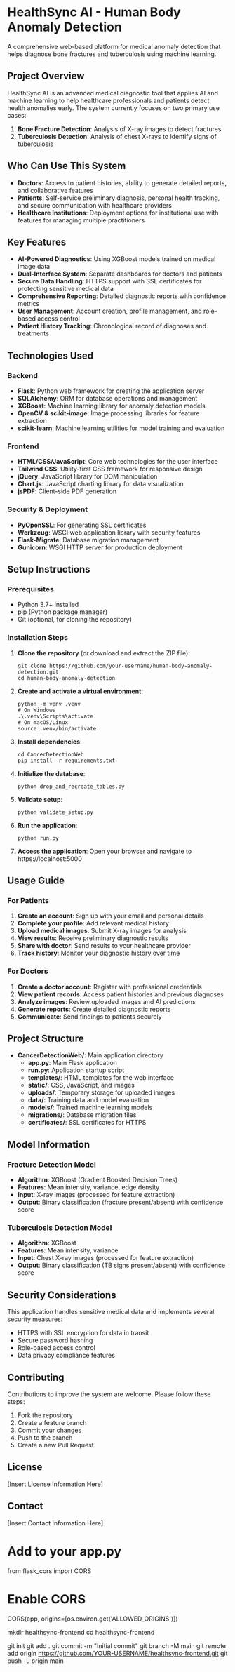 # HealthSync AI - Human Body Anomaly Detection

A comprehensive web-based platform for medical anomaly detection that helps diagnose bone fractures and tuberculosis using machine learning.

## Project Overview

HealthSync AI is an advanced medical diagnostic tool that applies AI and machine learning to help healthcare professionals and patients detect health anomalies early. The system currently focuses on two primary use cases:

1. **Bone Fracture Detection**: Analysis of X-ray images to detect fractures
2. **Tuberculosis Detection**: Analysis of chest X-rays to identify signs of tuberculosis

## Who Can Use This System

- **Doctors**: Access to patient histories, ability to generate detailed reports, and collaborative features
- **Patients**: Self-service preliminary diagnosis, personal health tracking, and secure communication with healthcare providers
- **Healthcare Institutions**: Deployment options for institutional use with features for managing multiple practitioners

## Key Features

- **AI-Powered Diagnostics**: Using XGBoost models trained on medical image data
- **Dual-Interface System**: Separate dashboards for doctors and patients
- **Secure Data Handling**: HTTPS support with SSL certificates for protecting sensitive medical data
- **Comprehensive Reporting**: Detailed diagnostic reports with confidence metrics
- **User Management**: Account creation, profile management, and role-based access control
- **Patient History Tracking**: Chronological record of diagnoses and treatments

## Technologies Used

### Backend
- **Flask**: Python web framework for creating the application server
- **SQLAlchemy**: ORM for database operations and management
- **XGBoost**: Machine learning library for anomaly detection models
- **OpenCV & scikit-image**: Image processing libraries for feature extraction
- **scikit-learn**: Machine learning utilities for model training and evaluation

### Frontend
- **HTML/CSS/JavaScript**: Core web technologies for the user interface
- **Tailwind CSS**: Utility-first CSS framework for responsive design
- **jQuery**: JavaScript library for DOM manipulation
- **Chart.js**: JavaScript charting library for data visualization
- **jsPDF**: Client-side PDF generation

### Security & Deployment
- **PyOpenSSL**: For generating SSL certificates
- **Werkzeug**: WSGI web application library with security features
- **Flask-Migrate**: Database migration management
- **Gunicorn**: WSGI HTTP server for production deployment

## Setup Instructions

### Prerequisites
- Python 3.7+ installed
- pip (Python package manager)
- Git (optional, for cloning the repository)

### Installation Steps

1. **Clone the repository** (or download and extract the ZIP file):
   ```
   git clone https://github.com/your-username/human-body-anomaly-detection.git
   cd human-body-anomaly-detection
   ```

2. **Create and activate a virtual environment**:
   ```
   python -m venv .venv
   # On Windows
   .\.venv\Scripts\activate
   # On macOS/Linux
   source .venv/bin/activate
   ```

3. **Install dependencies**:
   ```
   cd CancerDetectionWeb
   pip install -r requirements.txt
   ```

4. **Initialize the database**:
   ```
   python drop_and_recreate_tables.py
   ```

5. **Validate setup**:
   ```
   python validate_setup.py
   ```

6. **Run the application**:
   ```
   python run.py
   ```

7. **Access the application**:
   Open your browser and navigate to https://localhost:5000

## Usage Guide

### For Patients

1. **Create an account**: Sign up with your email and personal details
2. **Complete your profile**: Add relevant medical history
3. **Upload medical images**: Submit X-ray images for analysis
4. **View results**: Receive preliminary diagnostic results
5. **Share with doctor**: Send results to your healthcare provider
6. **Track history**: Monitor your diagnostic history over time

### For Doctors

1. **Create a doctor account**: Register with professional credentials
2. **View patient records**: Access patient histories and previous diagnoses
3. **Analyze images**: Review uploaded images and AI predictions
4. **Generate reports**: Create detailed diagnostic reports
5. **Communicate**: Send findings to patients securely

## Project Structure

- **CancerDetectionWeb/**: Main application directory
  - **app.py**: Main Flask application
  - **run.py**: Application startup script
  - **templates/**: HTML templates for the web interface
  - **static/**: CSS, JavaScript, and images
  - **uploads/**: Temporary storage for uploaded images
  - **data/**: Training data and model evaluation
  - **models/**: Trained machine learning models
  - **migrations/**: Database migration files
  - **certificates/**: SSL certificates for HTTPS

## Model Information

### Fracture Detection Model
- **Algorithm**: XGBoost (Gradient Boosted Decision Trees)
- **Features**: Mean intensity, variance, edge density
- **Input**: X-ray images (processed for feature extraction)
- **Output**: Binary classification (fracture present/absent) with confidence score

### Tuberculosis Detection Model
- **Algorithm**: XGBoost
- **Features**: Mean intensity, variance
- **Input**: Chest X-ray images (processed for feature extraction)
- **Output**: Binary classification (TB signs present/absent) with confidence score

## Security Considerations

This application handles sensitive medical data and implements several security measures:
- HTTPS with SSL encryption for data in transit
- Secure password hashing
- Role-based access control
- Data privacy compliance features

## Contributing

Contributions to improve the system are welcome. Please follow these steps:
1. Fork the repository
2. Create a feature branch
3. Commit your changes
4. Push to the branch
5. Create a new Pull Request

## License

[Insert License Information Here]

## Contact

[Insert Contact Information Here]

# Add to your app.py
from flask_cors import CORS

# Enable CORS
CORS(app, origins=[os.environ.get('ALLOWED_ORIGINS')])

mkdir healthsync-frontend
cd healthsync-frontend 

git init
git add .
git commit -m "Initial commit"
git branch -M main
git remote add origin https://github.com/YOUR-USERNAME/healthsync-frontend.git
git push -u origin main 